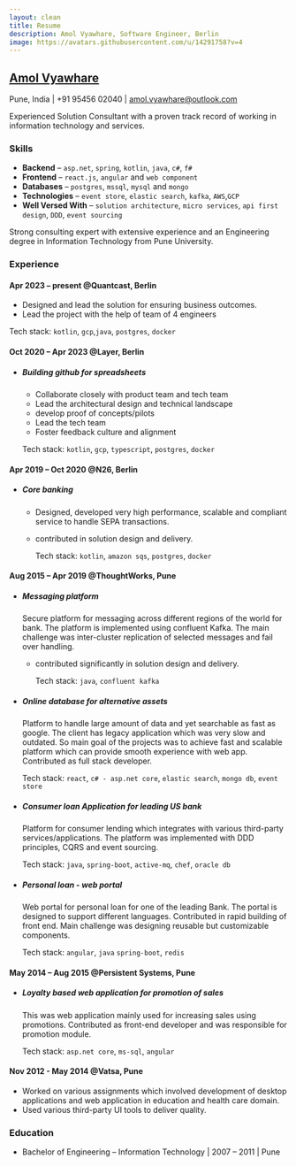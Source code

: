 ```yaml
---
layout: clean
title: Resume
description: Amol Vyawhare, Software Engineer, Berlin
image: https://avatars.githubusercontent.com/u/14291758?v=4
---
```


## [Amol Vyawhare][home]

Pune, India \| +91 95456 02040 \| [amol.vyawhare@outlook.com](mailto:amol.vyawhare@outlook.com)

Experienced Solution Consultant with a proven track record of working in information technology and services.

### <i class="fa fa-code"></i> Skills

- **Backend** – `asp.net`, `spring`, `kotlin`, `java`, `c#`, `f#`
- **Frontend** – `react.js`, `angular` and `web component`
- **Databases** – `postgres`, `mssql`, `mysql` and `mongo`
- **Technologies** – `event store`, `elastic search`, `kafka`, `AWS`,`GCP`
- **Well Versed With** – `solution architecture`, `micro services`, `api first design`, `DDD`, `event sourcing`

Strong consulting expert with extensive experience and an Engineering degree in Information Technology from Pune University.

### <i class="fa fa-tools"></i> Experience

#### <i class="fa fa-code-branch"></i> Apr 2023 – present @Quantcast, Berlin

- Designed and lead the solution for ensuring business outcomes.
- Lead the project with the help of team of 4 engineers

Tech stack: `kotlin`, `gcp`,`java`, `postgres`, `docker`

#### <i class="fa fa-code-branch"></i> Oct 2020 – Apr 2023 @Layer, Berlin

- ##### Building github for spreadsheets

  - Collaborate closely with product team and tech team
  - Lead the architectural design and technical landscape
  - develop proof of concepts/pilots
  - Lead the tech team
  - Foster feedback culture and alignment

   Tech stack: `kotlin`, `gcp`, `typescript`, `postgres`, `docker`

#### <i class="fa fa-code-branch"></i> Apr 2019 – Oct 2020 @N26, Berlin

- ##### Core banking

  - Designed, developed very high performance, scalable and compliant service to handle SEPA transactions.
  - contributed in solution design and delivery.

    Tech stack: `kotlin`, `amazon sqs`, `postgres`, `docker`

#### <i class="fa fa-code-branch"></i> Aug 2015 – Apr 2019 @ThoughtWorks, Pune

- ##### Messaging platform

    Secure platform for messaging across different regions of the world for bank. The platform is implemented using confluent Kafka. The main challenge was inter-cluster replication of selected messages and fail over handling.

  - contributed significantly in solution design and delivery.

    Tech stack: `java`, `confluent kafka`

- ##### Online database for alternative assets

   Platform to handle large amount of data and yet searchable as fast as google. The client has legacy application which was very slow and outdated. So main goal of the projects was to achieve fast and scalable platform which can provide smooth experience with web app. Contributed as full stack developer.

    Tech stack: `react`, `c# - asp.net core`, `elastic search`, `mongo db`, `event store`

- ##### Consumer loan Application for leading US bank

   Platform for consumer lending which integrates with various third-party services/applications. The platform was implemented with DDD principles, CQRS and event sourcing.

   Tech stack: `java`, `spring-boot`, `active-mq`, `chef`, `oracle db`

- ##### Personal loan - web portal

   Web portal for personal loan for one of the leading Bank. The portal is designed to support different languages. Contributed in rapid building of front end. Main challenge was designing reusable but customizable components.

   Tech stack: `angular`, `java` `spring-boot`, `redis`

#### <i class="fa fa-code-branch"></i> May 2014 – Aug 2015 @Persistent Systems, Pune

- ##### Loyalty based web application for promotion of sales

   This was web application mainly used for increasing sales using promotions. Contributed as front-end developer and was responsible for promotion module.

   Tech stack: `asp.net core`, `ms-sql`, `angular`

#### <i class="fa fa-code-branch"></i> Nov 2012 - May 2014 @Vatsa, Pune

- Worked on various assignments which involved development of desktop applications and
    web application in education and health care domain.
- Used various third-party UI tools to deliver quality.

### <i class="fa fa-graduation-cap"></i> Education

- Bachelor of Engineering – Information Technology \| 2007 – 2011 \| Pune

[home]: /

